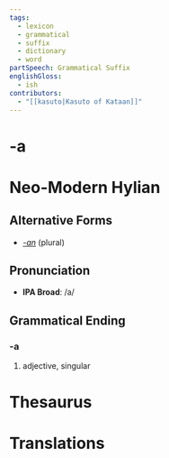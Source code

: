 ```yaml
---
tags:
  - lexicon
  - grammatical
  - suffix
  - dictionary
  - word
partSpeech: Grammatical Suffix
englishGloss:
  - ish
contributors:
  - "[[kasuto|Kasuto of Kataan]]"
---
```

# -a

# Neo-Modern Hylian
## Alternative Forms
- *[-an](lexicon/lexemes/a/-an.md)* (plural)

## Pronunciation
- **IPA Broad**: /a/

## Grammatical Ending

### -a
1. adjective, singular 

# Thesaurus

# Translations
